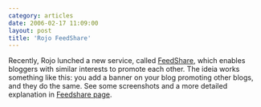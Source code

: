 ```yaml
---
category: articles
date: 2006-02-17 11:09:00
layout: post
title: 'Rojo FeedShare'
---
```


<p>Recently, Rojo lunched a new service, called <a href="http://www.rojo.com/corporate/services/feedshare">FeedShare</a>, which enables bloggers with similar interests to  promote each other. The ideia works something like this: you add a banner on your blog promoting other blogs, and they do the same. See some screenshots and a more detailed explanation in <a href="http://www.rojo.com/corporate/services/feedshare">Feedshare page</a>.</p>
